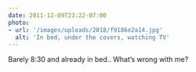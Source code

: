 ```yaml
---
date: 2011-12-09T23:22-07:00
photo:
- url: '/images/uploads/2018/f9186e2a14.jpg'
  alt: 'In bed, under the covers, watching TV'
---
```

Barely 8:30 and already in bed.. What’s wrong with me?
